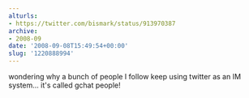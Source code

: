 ```yaml
---
alturls:
- https://twitter.com/bismark/status/913970387
archive:
- 2008-09
date: '2008-09-08T15:49:54+00:00'
slug: '1220888994'
---
```


wondering why a bunch of people I follow keep using twitter as an IM system... it's called gchat people!

